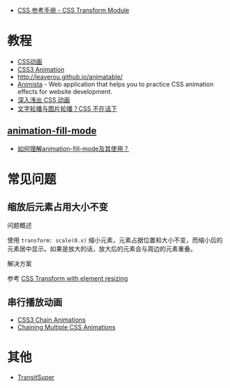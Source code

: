 - [CSS 参考手册 - CSS Transform Module](http://css.doyoe.com/properties/transform/index.htm)

# 教程

- [CSS动画](https://www.w3cplus.com/css3/CSS3-animation.html)
- [CSS3 Animation](https://www.w3cplus.com/content/css3-animation)
- http://leaverou.github.io/animatable/
- [Animista](https://animista.net/) - Web application that helps you to practice CSS animation effects for website development.
- [深入浅出 CSS 动画](https://github.com/chokcoco/iCSS/issues/141)
- [文字轮播与图片轮播？CSS 不在话下](https://segmentfault.com/a/1190000041947673)

## [animation-fill-mode](https://developer.mozilla.org/zh-CN/docs/Web/CSS/animation-fill-mode)

- [如何理解animation-fill-mode及其使用？](https://segmentfault.com/q/1010000003867335)

# 常见问题

## 缩放后元素占用大小不变

问题概述

使用 `transform: scale(0.x)` 缩小元素，元素占据位置和大小不变，而缩小后的元素居中显示。如果是放大的话，放大后的元素会与周边的元素重叠。

解决方案

参考 [CSS Transform with element resizing](http://stackoverflow.com/questions/10858523/css-transform-with-element-resizing)

## 串行播放动画

- [CSS3 Chain Animations](https://stackoverflow.com/questions/7825509/css3-chain-animations)
- [Chaining Multiple CSS Animations](https://stackoverflow.com/questions/33004919/chaining-multiple-css-animations)

# 其他

- [TransitSuper](http://ricostacruz.com/jquery.transit/)
